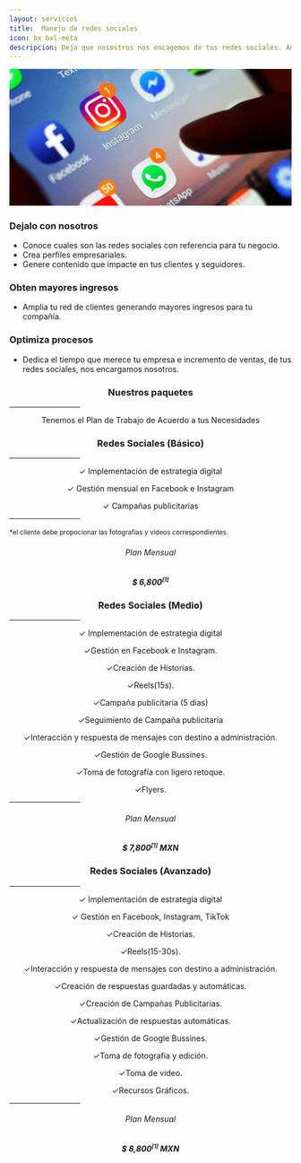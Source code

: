 ```yaml
---
layout: servicios
title:  Manejo de redes sociales
icon: bx bxl-meta
descripcion: Deja que nosostros nos encagemos de tus redes sociales. Amplia tu red de clientes
---
```


<img src="\assets\img\slide\manejo-redes.jpg" class="img-fluid" alt="Responsive image">

<section id="pricing" class="section-bg">
  <div class="container">
    <div class="row">
      <div class="col-lg-6 pt-4 pt-lg-0 content">
        <h3>Dejalo con nosotros</h3>
        <p class="font-italic">  
        </p>
        <ul>
          <li><i class="icofont-check-circled"></i> Conoce cuales son las redes sociales con referencia para tu negocio.</li>
          <li><i class="icofont-check-circled"></i> Crea perfiles empresariales.</li>
          <li><i class="icofont-check-circled"></i> Genere contenido que impacte en tus clientes y seguidores.</li>
        </ul>
      </div>
      <div class="col-lg-6 pt-4 pt-lg-0 content">
        <h3>Obten mayores ingresos</h3>
        <p class="font-italic">  
        </p>
        <ul>
          <li><i class="icofont-check-circled"></i> Amplia tu red de clientes generando mayores ingresos para tu compañía.</li>
        </ul>
      </div>
      <div class="col-lg-6 pt-4 pt-lg-0 content">
        <h3>Optimiza procesos</h3>
        <p class="font-italic">  
        </p>
        <ul>
          <li><i class="icofont-check-circled"></i> Dedica el tiempo que merece tu empresa e incremento de ventas, de tus redes sociales, nos encargamos nosotros.</li>
        </ul>
      </div>

<div class="container">

  <div class="section-header">
      <h3 style="text-align:center;">Nuestros paquetes</h3>
        <hr width="25%" color="#6699FF" size="4">
      <p style="text-align:center;" class="section-description">Tenemos el Plan de Trabajo de Acuerdo a tus Necesidades </p>
  </div>
</div>
<div class="container">
  <div class="row justify-content-center">
    <div class="col-lg-4">
        <div class="box featured wow fadeInUp">
            <h3 style="text-align:center;">Redes Sociales (Básico)</h3>
            <hr width="25%" color="#6699FF" size="4">
            <p style="text-align:center;"><span>&#10003;</span> Implementación de estrategia digital</p>
            <p style="text-align:center;"><span>&#10003;</span> Gestión mensual en Facebook e Instagram</p>
            <p style="text-align:center;"><span>&#10003;</span> Campañas publicitarias</p>
            <hr width="25%" color="#6699FF" size="4">
            <small>*el cliente debe propocionar las fotografías y videos correspondientes.</small>
            <h6 style="text-align:center;">Plan Mensual</h6>
            <h5 style="text-align:center;">$ 6,800<sup><small style="font-size: 10px;">[1]</small></sup></h5>
        </div>
    </div>  
    <div class="col-lg-4">
        <div class="box featured wow fadeInUp">
            <h3 style="text-align:center;">Redes Sociales (Medio)</h3>
            <hr width="25%" color="#6699FF" size="4">
            <p style="text-align:center;"><span>&#10003;</span> Implementación de estrategia digital</p>
            <p style="text-align:center;"><span>&#10003;</span>Gestión en Facebook e Instagram.</p>
            <p style="text-align:center;"><span>&#10003;</span>Creación de Historias.</p>
            <p style="text-align:center;"><span>&#10003;</span>Reels(15s).</p>
            <p style="text-align:center;"><span>&#10003;</span>Campaña publicitaria (5 días)</p>
            <p style="text-align:center;"><span>&#10003;</span>Seguimiento de Campaña publicitaria</p>
            <p style="text-align:center;"><span>&#10003;</span>Interacción y respuesta de mensajes con destino a administración.</p>
            <p style="text-align:center;"><span>&#10003;</span>Gestión de Google Bussines.</p>
            <p style="text-align:center;"><span>&#10003;</span>Toma de fotografía con ligero retoque.</p>
            <p style="text-align:center;"><span>&#10003;</span>Flyers.</p>
            <hr width="25%" color="#6699FF" size="4">
            <h6 style="text-align:center;">Plan Mensual</h6>
            <h5 style="text-align:center;">$ 7,800<sup><small style="font-size: 10px;">[1]</small></sup> MXN</h5>
        </div>
    </div>  
    <div class="col-lg-4">
        <div class="box featured wow fadeInUp">
            <h3 style="text-align:center;">Redes Sociales (Avanzado)</h3>
            <hr width="25%" color="#6699FF" size="4">
            <p style="text-align:center;"><span>&#10003;</span> Implementación de estrategia digital</p>
            <p style="text-align:center;"><span>&#10003;</span> Gestión en Facebook, Instagram, TikTok</p>
            <p style="text-align:center;"><span>&#10003;</span>Creación de Historias.</p>
            <p style="text-align:center;"><span>&#10003;</span>Reels(15-30s).</p>
            <p style="text-align:center;"><span>&#10003;</span>Interacción y respuesta de mensajes con destino a administración.</p>
            <p style="text-align:center;"><span>&#10003;</span>Creación de respuestas guardadas y automáticas.</p>
            <p style="text-align:center;"><span>&#10003;</span>Creación de Campañas Publicitarias.</p>
            <p style="text-align:center;"><span>&#10003;</span>Actualización de respuestas automáticas.</p>
            <p style="text-align:center;"><span>&#10003;</span>Gestión de Google Bussines.</p>
            <p style="text-align:center;"><span>&#10003;</span>Toma de fotografía y edición.</p>
            <p style="text-align:center;"><span>&#10003;</span>Toma de video.</p>
            <p style="text-align:center;"><span>&#10003;</span>Recursos Gráficos.</p>
            <hr width="25%" color="#6699FF" size="4">
            <h6 style="text-align:center;">Plan Mensual</h6>
            <h5 style="text-align:center;">$ 8,800<sup><small style="font-size: 10px;">[1]</small></sup> MXN</h5>     
        </div>
    </div>
  </div>      
</div>
<!-- ======= Clients Section ======= -->
<!--section id="clients" class="clients">
    <div class="container">
        <div class="section-title">
            <h3>Clientes</h3>
            <hr width="10%" color="#6699FF" size="4">
            <p></p>
        </div>
        <div class="owl-carousel clients-carousel">
            <img loading="lazy" src="/assets/img/rosaritocentro/logos-350x350/tv-privado.jpg" alt=" TV Privado">
            <img loading="lazy" src="/assets/img/rosaritocentro/logos-350x350/acua.jpg" alt="Acua Baja Bar">
            <img loading="lazy" src="/assets/img/rosaritocentro/logos-350x350/clean-energy.jpg" alt="Clean Energy">
            <img loading="lazy" src="/assets/img/rosaritocentro/logos-350x350/el-taller.jpg" alt="El Taller">
            <img loading="lazy" src="/assets/img/rosaritocentro/logos-350x350/la-querencia.jpg" alt="La Querencia">     
            <img loading="lazy" src="/assets/img/rosaritocentro/logos-350x350/sunset.jpg" alt="Sunset">
        </div>
    </div>
</section--><!-- End Clients Section -->

<!--
**Dejalo con nosotros**
* Conoce cuáles son las redes sociales con referencia para tu negocio. Crea perfiles empresariales,  genera contenido que impacte en tus clientes y seguidores.  

**Obtén mayores ingresos**
* Amplia tu red de clientes generando mayores ingresos para tu compañía.

**Optimizas procesos**
* Dedíca el tiempo que merece tu empresa e incremento de ventas, de tus redes sociales  nos encargamos nosotros. -->
